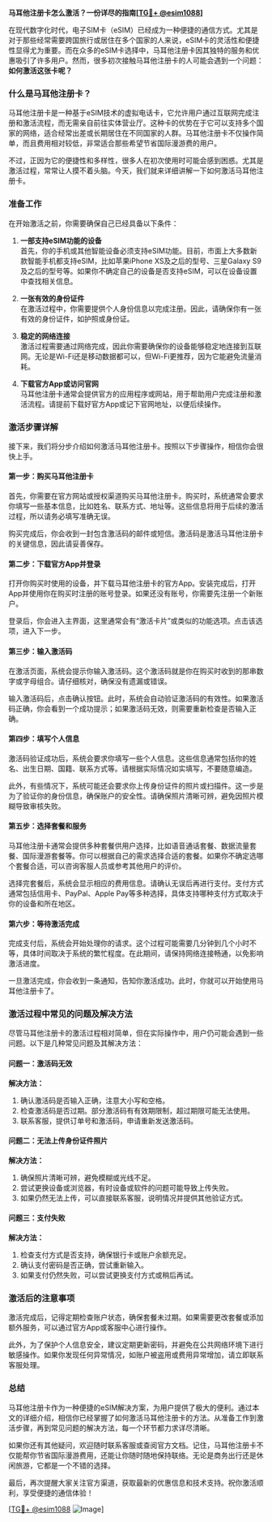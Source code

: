 **马耳他注册卡怎么激活？一份详尽的指南[[TG💪+ @esim1088](https://t.me/s/esim1088)]**

在现代数字化时代，电子SIM卡（eSIM）已经成为一种便捷的通信方式。尤其是对于那些经常需要跨国旅行或居住在多个国家的人来说，eSIM卡的灵活性和便捷性显得尤为重要。而在众多的eSIM卡选择中，马耳他注册卡因其独特的服务和优惠吸引了许多用户。然而，很多初次接触马耳他注册卡的人可能会遇到一个问题：**如何激活这张卡呢？**

### 什么是马耳他注册卡？

马耳他注册卡是一种基于eSIM技术的虚拟电话卡，它允许用户通过互联网完成注册和激活流程，而无需亲自前往实体营业厅。这种卡的优势在于它可以支持多个国家的网络，适合经常出差或长期居住在不同国家的人群。马耳他注册卡不仅操作简单，而且费用相对较低，非常适合那些希望节省国际漫游费的用户。

不过，正因为它的便捷性和多样性，很多人在初次使用时可能会感到困惑。尤其是激活过程，常常让人摸不着头脑。今天，我们就来详细讲解一下如何激活马耳他注册卡。

### 准备工作

在开始激活之前，你需要确保自己已经具备以下条件：

1. **一部支持eSIM功能的设备**  
   首先，你的手机或其他智能设备必须支持eSIM功能。目前，市面上大多数新款智能手机都支持eSIM，比如苹果iPhone XS及之后的型号、三星Galaxy S9及之后的型号等。如果你不确定自己的设备是否支持eSIM，可以在设备设置中查找相关信息。

2. **一张有效的身份证件**  
   在激活过程中，你需要提供个人身份信息以完成注册。因此，请确保你有一张有效的身份证件，如护照或身份证。

3. **稳定的网络连接**  
   激活过程需要通过网络完成，因此你需要确保你的设备能够稳定地连接到互联网。无论是Wi-Fi还是移动数据都可以，但Wi-Fi更推荐，因为它能避免流量消耗。

4. **下载官方App或访问官网**  
   马耳他注册卡通常会提供官方的应用程序或网站，用于帮助用户完成注册和激活流程。请提前下载好官方App或记下官网地址，以便后续操作。

### 激活步骤详解

接下来，我们将分步介绍如何激活马耳他注册卡。按照以下步骤操作，相信你会很快上手。

#### 第一步：购买马耳他注册卡

首先，你需要在官方网站或授权渠道购买马耳他注册卡。购买时，系统通常会要求你填写一些基本信息，比如姓名、联系方式、地址等。这些信息将用于后续的激活过程，所以请务必填写准确无误。

购买完成后，你会收到一封包含激活码的邮件或短信。激活码是激活马耳他注册卡的关键信息，因此请妥善保存。

#### 第二步：下载官方App并登录

打开你购买时使用的设备，并下载马耳他注册卡的官方App。安装完成后，打开App并使用你在购买时注册的账号登录。如果还没有账号，你需要先注册一个新账户。

登录后，你会进入主界面，这里通常会有“激活卡片”或类似的功能选项。点击该选项，进入下一步。

#### 第三步：输入激活码

在激活页面，系统会提示你输入激活码。这个激活码就是你在购买时收到的那串数字或字母组合。请仔细核对，确保没有遗漏或错误。

输入激活码后，点击确认按钮。此时，系统会自动验证激活码的有效性。如果激活码正确，你会看到一个成功提示；如果激活码无效，则需要重新检查是否输入正确。

#### 第四步：填写个人信息

激活码验证成功后，系统会要求你填写一些个人信息。这些信息通常包括你的姓名、出生日期、国籍、联系方式等。请根据实际情况如实填写，不要随意编造。

此外，有些情况下，系统可能还会要求你上传身份证件的照片或扫描件。这一步是为了验证你的身份信息，确保账户的安全性。请确保照片清晰可辨，避免因照片模糊导致审核失败。

#### 第五步：选择套餐和服务

马耳他注册卡通常会提供多种套餐供用户选择，比如语音通话套餐、数据流量套餐、国际漫游套餐等。你可以根据自己的需求选择合适的套餐。如果你不确定选哪个套餐合适，可以咨询客服人员或参考其他用户的评价。

选择完套餐后，系统会显示相应的费用信息。请确认无误后再进行支付。支付方式通常包括信用卡、PayPal、Apple Pay等多种选择，具体支持哪种支付方式取决于你的设备和所在地区。

#### 第六步：等待激活完成

完成支付后，系统会开始处理你的请求。这个过程可能需要几分钟到几个小时不等，具体时间取决于系统的繁忙程度。在此期间，请保持网络连接畅通，以免影响激活进度。

一旦激活完成，你会收到一条通知，告知你激活成功。此时，你就可以开始使用马耳他注册卡了。

### 激活过程中常见的问题及解决方法

尽管马耳他注册卡的激活过程相对简单，但在实际操作中，用户仍可能会遇到一些问题。以下是几种常见问题及其解决方法：

#### 问题一：激活码无效

**解决方法：**  
1. 确认激活码是否输入正确，注意大小写和空格。
2. 检查激活码是否过期。部分激活码有有效期限制，超过期限可能无法使用。
3. 联系客服，提供订单号和激活码，申请重新发送激活码。

#### 问题二：无法上传身份证件照片

**解决方法：**  
1. 确保照片清晰可辨，避免模糊或光线不足。
2. 尝试更换设备或浏览器，有时设备或软件的问题可能导致上传失败。
3. 如果仍然无法上传，可以直接联系客服，说明情况并提供其他验证方式。

#### 问题三：支付失败

**解决方法：**  
1. 检查支付方式是否支持，确保银行卡或账户余额充足。
2. 确认支付密码是否正确，尝试重新输入。
3. 如果支付仍然失败，可以尝试更换支付方式或稍后再试。

### 激活后的注意事项

激活完成后，记得定期检查账户状态，确保套餐未过期。如果需要更改套餐或添加额外服务，可以通过官方App或客服中心进行操作。

此外，为了保护个人信息安全，建议定期更新密码，并避免在公共网络环境下进行敏感操作。如果你发现任何异常情况，如账户被盗用或费用异常增加，请立即联系客服处理。

### 总结

马耳他注册卡作为一种便捷的eSIM解决方案，为用户提供了极大的便利。通过本文的详细介绍，相信你已经掌握了如何激活马耳他注册卡的方法。从准备工作到激活步骤，再到常见问题的解决方法，每一个环节都力求详尽清晰。

如果你还有其他疑问，欢迎随时联系客服或查阅官方文档。记住，马耳他注册卡不仅能帮你节省国际漫游费用，还能让你随时随地保持联络。无论是商务出行还是休闲旅游，它都是一个不错的选择。

最后，再次提醒大家关注官方渠道，获取最新的优惠信息和技术支持。祝你激活顺利，享受便捷的通信体验！

[[TG💪+ @esim1088](https://t.me/s/esim1088) ![Image](https://i.postimg.cc/4NQfJmqS/Snipaste-2025-05-13-00-14-12.png)]
